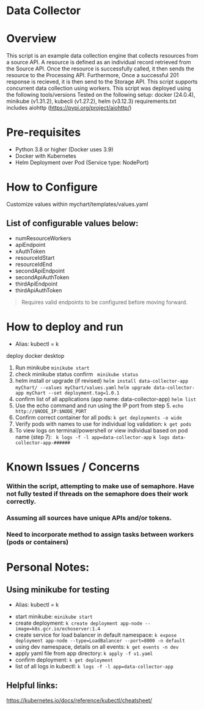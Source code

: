 # Data Collector

# Overview 
 This script is an example data collection engine that collects resources from a source API. A resource is defined as an individual record retrieved from the Source API.
 Once the resource is successfully called, it then sends the resource to the Processing API. Furthermore, Once a successful 201 response is recieved, it is then send to the Storage API.
 This script supports concurrent data collection using workers. This script was deployed using the following tools/versions
 Tested on the following setup: docker (24.0.4), minikube (v1.31.2), kubecli (v1.27.2), helm (v3.12.3)
 requirements.txt includes aiohttp (https://pypi.org/project/aiohttp/)

# Pre-requisites 
* Python 3.8 or higher (Docker uses 3.9)
* Docker with Kubernetes 
* Helm Deployment over Pod (Service type: NodePort)

# How to Configure
 Customize values within mychart/templates/values.yaml
## List of configurable values below: 
* numResourceWorkers
* apiEndpoint
* xAuthToken
* resourceIdStart
* resourceIdEnd
* secondApiEndpoint
* secondApiAuthToken
* thirdApiEndpoint
* thirdApiAuthToken

> Requires valid endpoints to be configured before moving forward.

# How to deploy and run 
* Alias: kubectl = k

 deploy docker desktop 
1. Run minikube 
``` minikube start ```
2. check minikube status confirm 
``` minikube status```
3. helm install or upgrade (if revised)
``` helm install data-collector-app myChart/ --values myChart/values.yaml ```
``` helm upgrade data-collector-app myChart --set deployment.tag=1.0.1 ```
4. confirm list of all applications (app name: data-collector-app)
``` helm list ``` 
5. Use the echo command and run using the IP port from step 5. 
  ``` echo http://$NODE_IP:$NODE_PORT ```
6. Confirm correct container for all pods:
``` k get deployments -o wide ```
7. Verify pods with names to use for individual log validation:
``` k get pods ```
8. To view logs on terminal/powershell or view individual based on pod name (step 7): 
``` k logs -f -l app=data-collector-app```
``` k logs data-collector-app-###### ```

# Known Issues / Concerns 
### Within the script, attempting to make use of semaphore. Have not fully tested if threads on the semaphore does their work correctly. 
### Assuming all sources have unique APIs and/or tokens. 
### Need to incorporate method to assign tasks between workers (pods or containers)

# Personal Notes:
## Using minikube for testing
* Alias: kubectl = k
 - start minikube:
``` minikube start ```
 - create deployment: 
``` k create deployment app-node --image=k8s.gcr.io/echoserver:1.4 ```
 - create service for load balancer in default namespace:
``` k expose deployment app-node --type=LoadBalancer --port=8000 -n default ```
 - using dev namespace, details on all events: 
``` k get events -n dev ```
 - apply yaml file from app directory:
``` k apply -f v1.yaml ```
 - confirm deployment:
``` k get deployment ```
 - list of all logs in kubectl:
``` k logs -f -l app=data-collector-app ```

## Helpful links: 
https://kubernetes.io/docs/reference/kubectl/cheatsheet/
